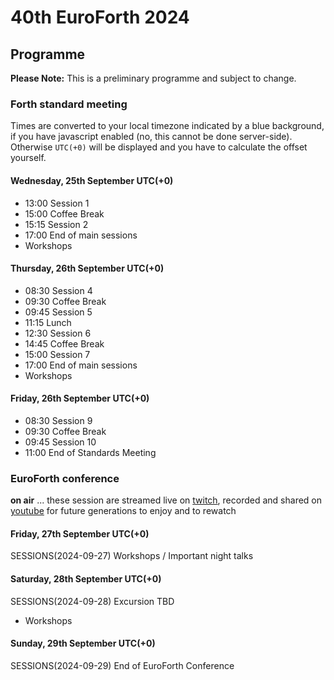 # 40th EuroForth 2024

## Programme

__Please Note:__ This is a preliminary programme and subject to change.

### Forth standard meeting
Times are converted to your local timezone indicated by a blue background, if you have javascript enabled (no, this cannot be done server-side). \
Otherwise `UTC(+0)` will be displayed and you have to calculate the offset yourself.

#### Wednesday, 25th September UTC(+0)
- 13:00 Session 1
- 15:00 Coffee Break
- 15:15 Session 2
- 17:00 End of main sessions
- Workshops

#### Thursday, 26th September UTC(+0)
- 08:30 Session 4
- 09:30 Coffee Break
- 09:45 Session 5
- 11:15 Lunch
- 12:30 Session 6
- 14:45 Coffee Break
- 15:00 Session 7
- 17:00 End of main sessions
- Workshops

#### Friday, 26th September UTC(+0)
- 08:30 Session 9
- 09:30 Coffee Break
- 09:45 Session 10
- 11:00 End of Standards Meeting


### EuroForth conference
**on air** ... these session are streamed live on [twitch](https://www.twitch.tv/4ther), recorded and shared on [youtube](https://www.youtube.com/channel/UC_mpkwOO_1ILd66GUTNVPQg) for future generations to enjoy and to rewatch

<!--
#### Friday, 27th September UTC(+0)
SESSIONS(2024-09-27) Workshops / Important night talks

#### Saturday, 28th September UTC(+0)
SESSIONS(2024-09-28) Lunch
- 13:00 Excursion ToDo: Details
- 16:30 Formal Dinner
- 19:30 Workshops / Important night talks

#### Sunday, 29th September UTC(+0)
SESSIONS(2024-09-29) Official end of EuroForth
- 12:30 Lunch
- 13:30 Beginning of Forth Day
  As quite a bunch of us are staying for extra nights, we will venture together into the city to see even more
-->

#### Friday, 27th September UTC(+0)
SESSIONS(2024-09-27) Workshops / Important night talks

#### Saturday, 28th September UTC(+0)
SESSIONS(2024-09-28) Excursion TBD
- Workshops

#### Sunday, 29th September UTC(+0)
SESSIONS(2024-09-29) End of EuroForth Conference
